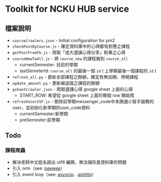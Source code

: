 # Toolkit for NCKU HUB service

## 檔案說明

* `courseCrawlers.json` - Initial configuration for pm2
* `checkPostByCourse.js` - 確定資料庫中的心得都有對應之課程
* `getPostFromFb.js` - 爬取「成大選課心得分享」粉專之心得
* `courseNewToAll.js` - 將 `course_new` 的課程搬到 `course_all`
  * currentSemester: 目前的學期
  * lastSemeterId: `course_all` 的最後一個 `id` ( 上學期最後一個課程的 `id` )
* `refresh_all.py` - 更新全部課程之餘額，確定有無加開、停開課程
* `update_amount.py` - 更新被追蹤之課程的餘額
* `gsheetCrawler.json` - 爬取選課心得 google sheet 上面的心得
  * START_ROW: 希望從 google sheet 上面的哪個 row 開始爬
* `refreshUserVIP.js` - 刪除前學期messenger_code中未開通小幫手服務的user，並初始化新學期的user_code資料
  * currentSemester:新學期
  * preSemester:前學期

## Todo

### 課程爬蟲

* 解決老師中文姓名超出 utf8 編碼、無法儲存進資料庫的問題
* 引入 orm（see: [peewee](https://github.com/coleifer/peewee)）
* 引入 event loop（see: [asyncio](https://www.itread01.com/article/1530932649.html)、[aiohttp](https://aiohttp.readthedocs.io/en/stable/client_quickstart.html)）

